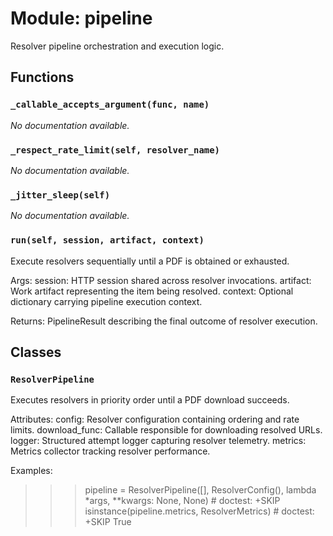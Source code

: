 # Module: pipeline

Resolver pipeline orchestration and execution logic.

## Functions

### `_callable_accepts_argument(func, name)`

*No documentation available.*

### `_respect_rate_limit(self, resolver_name)`

*No documentation available.*

### `_jitter_sleep(self)`

*No documentation available.*

### `run(self, session, artifact, context)`

Execute resolvers sequentially until a PDF is obtained or exhausted.

Args:
session: HTTP session shared across resolver invocations.
artifact: Work artifact representing the item being resolved.
context: Optional dictionary carrying pipeline execution context.

Returns:
PipelineResult describing the final outcome of resolver execution.

## Classes

### `ResolverPipeline`

Executes resolvers in priority order until a PDF download succeeds.

Attributes:
config: Resolver configuration containing ordering and rate limits.
download_func: Callable responsible for downloading resolved URLs.
logger: Structured attempt logger capturing resolver telemetry.
metrics: Metrics collector tracking resolver performance.

Examples:
>>> pipeline = ResolverPipeline([], ResolverConfig(), lambda *args, **kwargs: None, None)  # doctest: +SKIP
>>> isinstance(pipeline.metrics, ResolverMetrics)  # doctest: +SKIP
True
